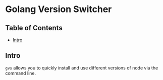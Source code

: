 # Golang Version Switcher

## Table of Contents

- [Intro](#intro)

## Intro

`gvs` allows you to quickly install and use different versions of node via the command line. 

